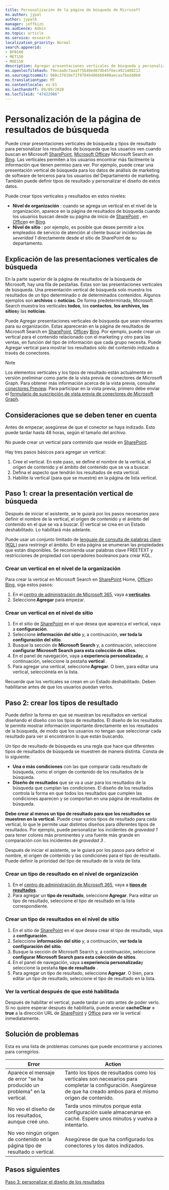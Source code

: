 ```yaml
---
title: Personalización de la página de búsqueda de Microsoft
ms.author: jypal
author: jypal6
manager: jeffkizn
ms.audience: Admin
ms.topic: article
ms.service: mssearch
localization_priority: Normal
search.appverid:
- BFB160
- MET150
- MOE150
description: Agregar presentaciones verticales de búsqueda y personalizar los resultados de la búsqueda
ms.openlocfilehash: f9ecaa0c7aaaf75b40ed87db45f6ec4921488212
ms.sourcegitcommit: 988c37610e71f9784b486660400aecaa7bed40b0
ms.translationtype: MT
ms.contentlocale: es-ES
ms.lasthandoff: 09/09/2020
ms.locfileid: "47422986"
---
```

# <a name="customize-the-search-results-page"></a>Personalización de la página de resultados de búsqueda

Puede crear presentaciones verticales de búsqueda y tipos de resultado para personalizar los resultados de búsqueda que los usuarios ven cuando buscan en Microsoft [SharePoint](https://sharepoint.com/), [Microsoft Office](https://office.com)y Microsoft Search en [Bing](https://bing.com). Las verticales permiten a los usuarios encontrar más fácilmente la información que tienen permiso para ver. Por ejemplo, puede crear una presentación vertical de búsqueda para los datos de análisis de marketing de software de terceros para los usuarios del Departamento de marketing. También puede definir tipos de resultado y personalizar el diseño de estos datos.  

Puede crear tipos verticales y resultados en estos niveles:

- **Nivel de organización** : cuando se agrega un vertical en el nivel de la organización, aparece en la página de resultados de búsqueda cuando los usuarios buscan desde su página de inicio de [SharePoint](https://sharepoint.com/) , en [Office](https://office.com)o en [Bing](https://bing.com).
- **Nivel de sitio** : por ejemplo, es posible que desee permitir a los empleados de servicio de atención al cliente buscar incidencias de *severidad 1* directamente desde el sitio de SharePoint de su departamento.

## <a name="search-verticals-explained"></a>Explicación de las presentaciones verticales de búsqueda

En la parte superior de la página de resultados de la búsqueda de Microsoft, hay una fila de pestañas. Estas son las presentaciones verticales de búsqueda. Una presentación vertical de búsqueda solo muestra los resultados de un tipo determinado o de determinados contenidos. Algunos ejemplos son **archivos** o **noticias**. De forma predeterminada, Microsoft Search muestra los verticales **todos**, los **contactos**, **los archivos, los** **sitios**y las **noticias**.  

Puede Agregar presentaciones verticales de búsqueda que sean relevantes para su organización. Estas aparecerán en la página de resultados de Microsoft Search en [SharePoint](https://sharepoint.com/), [Office](https://Office.com)y [Bing](https://bing.com). Por ejemplo, puede crear un vertical para el contenido relacionado con el marketing y otro para las ventas, en función del tipo de información que cada grupo necesita. Puede Agregar vertical para mostrar los resultados sólo del contenido indizado a través de conectores.  

>[!NOTE]
> Los elementos verticales y los tipos de resultado están actualmente en versión preliminar como parte de la vista previa de conectores de Microsoft Graph. Para obtener más información acerca de la vista previa, consulte [conectores Preview](connectors-preview.md). Para participar en la vista previa, primero debe enviar el [formulario de suscripción de vista previa de conectores de Microsoft Graph](https://forms.office.com/Pages/ResponsePage.aspx?id=v4j5cvGGr0GRqy180BHbRxWYgu82J_RFnMMATAS6_chUNVYwNU1CMDNZUDBSSDZKWVo2RDJDRjRLQi4u).

## <a name="things-to-consider"></a>Consideraciones que se deben tener en cuenta

Antes de empezar, asegúrese de que el conector se haya indizado. Esto puede tardar hasta 48 horas, según el tamaño del archivo.

No puede crear un vertical para contenido que reside en [SharePoint](https://sharepoint.com/).

Hay tres pasos básicos para agregar un vertical:

1. Cree el vertical. En este paso, se define el nombre de la vertical, el origen de contenido y el ámbito del contenido que se va a buscar.
2. Defina el aspecto que tendrán los resultados de esta vertical.  
3. Habilite la vertical (para que se muestre) en la página de lista vertical.

## <a name="step-1-create-the-search-vertical"></a>Paso 1: crear la presentación vertical de búsqueda

Después de iniciar el asistente, se le guiará por los pasos necesarios para definir el nombre de la vertical, el origen de contenido y el ámbito del contenido en el que se va a buscar. El vertical se crea en un Estado deshabilitado. Lo habilitará más adelante.

Puede usar un conjunto limitado de [lenguaje de consulta de palabras clave (KQL)](https://docs.microsoft.com/sharepoint/dev/general-development/keyword-query-language-kql-syntax-reference) para restringir el ámbito. En esta página se enumeran las propiedades que están disponibles. Se recomienda usar palabras clave FREETEXT y restricciones de propiedad con operadores booleanos para crear KQL.

### <a name="create-a-vertical-at-the-organization-level"></a>Crear un vertical en el nivel de la organización

Para crear la vertical en Microsoft Search en [SharePoint](https://sharepoint.com/) Home, [Office](https://office.com)o [Bing](https://bing.com), siga estos pasos:

1. En el [centro de administración de Microsoft 365](https://admin.microsoft.com), vaya a [**verticales**](https://admin.microsoft.com/Adminportal/Home#/MicrosoftSearch/verticals).
1. Seleccione **Agregar** para empezar.  

### <a name="create-a-vertical-at-the-site-level"></a>Crear un vertical en el nivel de sitio

1. En el sitio de [SharePoint](https://sharepoint.com/) en el que desea que aparezca el vertical, vaya a **configuración**.
1. Seleccione **información del sitio** y, a continuación, **ver toda la configuración del sitio**.
1. Busque la sección de **Microsoft Search** y, a continuación, seleccione **configurar Microsoft Search para esta colección de sitios**.
1. En el panel de navegación, vaya a **experiencia personalizada**y, a continuación, seleccione la pestaña **vertical** .
1. Para agregar una vertical, seleccione **Agregar**.
  O bien, para editar una vertical, selecciónela en la lista.

Recuerde que los verticales se crean en un Estado deshabilitado. Deben habilitarse antes de que los usuarios puedan verlos.

## <a name="step-2-create-the-result-types"></a>Paso 2: crear los tipos de resultado

Puede definir la forma en que se muestran los resultados en vertical diseñando el diseño con los tipos de resultados. El diseño de los resultados le permite mostrar información importante directamente en los resultados de la búsqueda, de modo que los usuarios no tengan que seleccionar cada resultado para ver si encontraron lo que están buscando.

Un tipo de resultado de búsqueda es una regla que hace que diferentes tipos de resultados de búsqueda se muestren de manera distinta. Consta de lo siguiente:

- **Una o más condiciones** con las que comparar cada resultado de búsqueda, como el origen de contenido de los resultados de la búsqueda.  
- **Diseño de resultados** que se va a usar para los resultados de la búsqueda que cumplan las condiciones. El diseño de los resultados controla la forma en que todos los resultados que cumplen las condiciones aparecen y se comportan en una página de resultados de búsqueda.

**Debe crear al menos un tipo de resultado para que los resultados se muestren en la vertical.** Puede crear varios tipos de resultado para cada vertical, lo que le permite usar distintos diseños para diferentes tipos de resultados. Por ejemplo, puede personalizar los incidentes de *gravedad 1* para tener colores más prominentes y una fuente más grande en comparación con los incidentes de *gravedad 3* .

Después de iniciar el asistente, se le guiará por los pasos para definir el nombre, el origen de contenido y las condiciones para el tipo de resultado. Puede definir la prioridad del tipo de resultado de la vista de lista.
  
### <a name="create-a-result-type-at-the-organization-level"></a>Crear un tipo de resultado en el nivel de organización

1. En el [centro de administración de Microsoft 365](https://admin.microsoft.com), vaya a [**tipos de resultados**](https://admin.microsoft.com/Adminportal/Home#/MicrosoftSearch/resulttypes).
1. Para agregar un **tipo de resultado**, seleccione **Agregar**. Para editar un tipo de resultado, seleccione el tipo de resultado en la lista correspondiente.

### <a name="create-a-results-type-at-the-site-level"></a>Crear un tipo de resultados en el nivel de sitio

1. En el sitio de [SharePoint](https://sharepoint.com/) en el que desea crear el tipo de resultado, vaya a **configuración**.
1. Seleccione **información del sitio** y, a continuación, **ver toda la configuración del sitio**.
1. Busque la sección de Microsoft Search y, a continuación, seleccione **configurar Microsoft Search para esta colección de sitios**.
1. En el panel de navegación, vaya a **experiencia personalizada**y seleccione la pestaña **tipo de resultado** .
1. Para agregar un tipo de resultado, seleccione **Agregar**.  O bien, para editar un tipo de resultado, seleccione el tipo de resultado en la lista.

### <a name="view-the-vertical-after-its-enabled"></a>Ver la vertical después de que esté habilitada

Después de habilitar el vertical, puede tardar un rato antes de poder verlo. Si no quiere esperar después de habilitarla, puede anexar **cacheClear = true** a la dirección URL de [SharePoint](https://sharepoint.com/) y [Office](https://office.com) para ver la vertical inmediatamente.

## <a name="troubleshooting"></a>Solución de problemas

Esta es una lista de problemas comunes que puede encontrarse y acciones para corregirlos.

|Error  |Action  |
|---------|---------|
| Aparece el mensaje de error "se ha producido un problema" en la vertical. | Tanto los tipos de resultados como los verticales son necesarios para completar la configuración. Asegúrese de que ha creado ambos para el mismo origen de contenido. |
| No veo el diseño de los resultados, aunque creé uno. | Tarda unos minutos porque esta configuración suele almacenarse en caché. Espere unos minutos y vuelva a intentarlo.        |
| No veo ningún origen de contenido en la página tipo de resultado o vertical. | Asegúrese de que ha configurado los conectores y los datos indizados.   |

## <a name="next-steps"></a>Pasos siguientes

[Paso 3: personalizar el diseño de los resultados](customize-results-layout.md)
